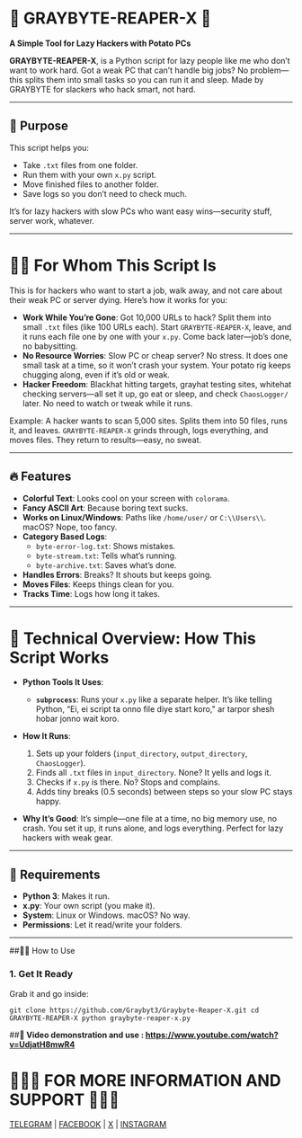 # 💚 GRAYBYTE-REAPER-X 💚

**A Simple Tool for Lazy Hackers with Potato PCs**

**GRAYBYTE-REAPER-X**, is a Python script for lazy people like me who don’t want to work hard. Got a weak PC that can’t handle big jobs? No problem—this splits them into small tasks so you can run it and sleep. Made by GRAYBYTE for slackers who hack smart, not hard.

---

## 🤔 Purpose

This script helps you:
- Take `.txt` files from one folder.
- Run them with your own `x.py` script.
- Move finished files to another folder.
- Save logs so you don’t need to check much.

It’s for lazy hackers with slow PCs who want easy wins—security stuff, server work, whatever.

---

# 🥷🏽 For Whom This Script Is

This is for hackers who want to start a job, walk away, and not care about their weak PC or server dying. Here’s how it works for you:

- **Work While You’re Gone**: Got 10,000 URLs to hack? Split them into small `.txt` files (like 100 URLs each). Start `GRAYBYTE-REAPER-X`, leave, and it runs each file one by one with your `x.py`. Come back later—job’s done, no babysitting.
- **No Resource Worries**: Slow PC or cheap server? No stress. It does one small task at a time, so it won’t crash your system. Your potato rig keeps chugging along, even if it’s old or weak.
- **Hacker Freedom**: Blackhat hitting targets, grayhat testing sites, whitehat checking servers—all set it up, go eat or sleep, and check `ChaosLogger/` later. No need to watch or tweak while it runs.

Example: A hacker wants to scan 5,000 sites. Splits them into 50 files, runs it, and leaves. `GRAYBYTE-REAPER-X` grinds through, logs everything, and moves files. They return to results—easy, no sweat.

---

## 🔥 Features

- **Colorful Text**: Looks cool on your screen with `colorama`.
- **Fancy ASCII Art**: Because boring text sucks.
- **Works on Linux/Windows**: Paths like `/home/user/` or `C:\\Users\\`. macOS? Nope, too fancy.
- **Category Based Logs**:
  - `byte-error-log.txt`: Shows mistakes.
  - `byte-stream.txt`: Tells what’s running.
  - `byte-archive.txt`: Saves what’s done.
- **Handles Errors**: Breaks? It shouts but keeps going.
- **Moves Files**: Keeps things clean for you.
- **Tracks Time**: Logs how long it takes.

---

# 👾 Technical Overview: How This Script Works


- **Python Tools It Uses**:
  - **`subprocess`**: Runs your `x.py` like a separate helper. It’s like telling Python, “Ei, ei script ta onno file diye start koro," ar tarpor shesh hobar jonno wait koro.


- **How It Runs**:
  1. Sets up your folders (`input_directory`, `output_directory`, `ChaosLogger`).
  2. Finds all `.txt` files in `input_directory`. None? It yells and logs it.
  3. Checks if `x.py` is there. No? Stops and complains.
  5. Adds tiny breaks (0.5 seconds) between steps so your slow PC stays happy.

- **Why It’s Good**: It’s simple—one file at a time, no big memory use, no crash. You set it up, it runs alone, and logs everything. Perfect for lazy hackers with weak gear.

---

## 🤔 Requirements

- **Python 3**: Makes it run.
- **x.py**: Your own script (you make it).
- **System**: Linux or Windows. macOS? No way.
- **Permissions**: Let it read/write your folders.

---

##🏃‍➡️ How to Use

### 1. Get It Ready
Grab it and go inside:

``git clone https://github.com/Graybyt3/Graybyte-Reaper-X.git
cd GRAYBYTE-REAPER-X
python graybyte-reaper-x.py ``

##__🎥 Video demonstration and use : https://www.youtube.com/watch?v=UdjatH8mwR4__



# 👨🏻‍💻 FOR MORE INFORMATION AND SUPPORT 👨🏻‍💻

[TELEGRAM](https://t.me/rex_cc) | 
[FACEBOOK](https://www.facebook.com/graybyt3) | 
[X](https://x.com/gray_byte) | 
[INSTAGRAM](https://www.instagram.com/gray_byte)


